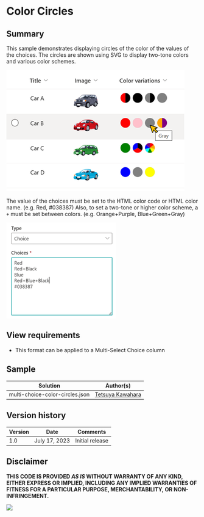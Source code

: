 # Color Circles

## Summary
This sample demonstrates displaying circles of the color of the values of the choices. The circles are shown using SVG to display two-tone colors and various color schemes.

![screenshot of the sample](./assets/screenshot.png)

The value of the choices must be set to the HTML color code or HTML color name. (e.g. Red, #038387) Also, to set a two-tone or higher color scheme, a `+` must be set between colors. (e.g. Orange+Purple, Blue+Green+Gray)

![screenshot of the edit column](./assets/edit-column.png)

## View requirements
- This format can be applied to a Multi-Select Choice column

## Sample

Solution|Author(s)
--------|---------
multi-choice-color-circles.json | [Tetsuya Kawahara](https://github.com/tecchan1107)

## Version history

Version |Date          |Comments
--------|--------------|--------
1.0     |July 17, 2023 |Initial release

## Disclaimer
**THIS CODE IS PROVIDED *AS IS* WITHOUT WARRANTY OF ANY KIND, EITHER EXPRESS OR IMPLIED, INCLUDING ANY IMPLIED WARRANTIES OF FITNESS FOR A PARTICULAR PURPOSE, MERCHANTABILITY, OR NON-INFRINGEMENT.**

<img src="https://pnptelemetry.azurewebsites.net/list-formatting/column-samples/multi-choice-color-circles" />